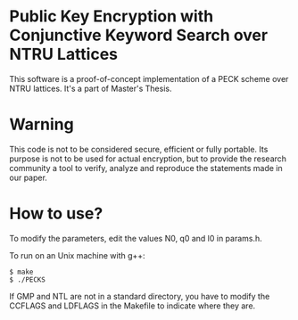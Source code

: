 Public Key Encryption with Conjunctive Keyword Search over NTRU Lattices
===========

This software is a proof-of-concept implementation of a PECK scheme over NTRU lattices. It's a part of Master's Thesis. 

Warning
=======
This code is not to be considered secure, efficient or fully portable. Its purpose is not to be used for actual encryption, but to provide the research community a tool to verify, analyze and reproduce the statements made in our paper.

How to use?
===========

To modify the parameters, edit the values N0, q0 and l0 in params.h.

To run on an Unix machine with g++:
```
$ make
$ ./PECKS
```

If GMP and NTL are not in a standard directory, you have to modify the CCFLAGS and LDFLAGS in the Makefile to indicate where they are.

